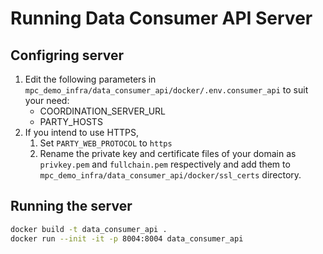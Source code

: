 # Running Data Consumer API Server

## Configring server
1. Edit the following parameters in `mpc_demo_infra/data_consumer_api/docker/.env.consumer_api` to suit your need:
    - COORDINATION_SERVER_URL
    - PARTY_HOSTS
2. If you intend to use HTTPS,
     1. Set `PARTY_WEB_PROTOCOL` to `https`
     1. Rename the private key and certificate files of your domain as `privkey.pem` and `fullchain.pem` respectively and add them to `mpc_demo_infra/data_consumer_api/docker/ssl_certs` directory.

## Running the server
```bash
docker build -t data_consumer_api .
docker run --init -it -p 8004:8004 data_consumer_api
```

